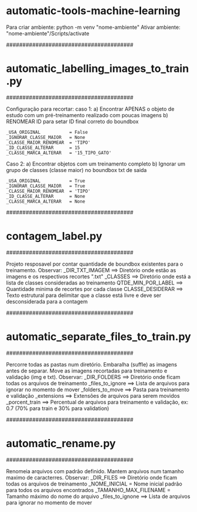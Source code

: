 # automatic-tools-machine-learning

Para criar ambiente:
python -m venv "nome-ambiente"
Ativar ambiente: "nome-ambiente"/Scripts/activate 

#######################################
# automatic_labelling_images_to_train.py
#######################################

Configuração para recortar:
caso 1:
    a) Encontrar APENAS o objeto de estudo com um pré-treinamento realizado com poucas imagens
    b) RENOMEAR ID para setar ID final correto do boundbox
    
    _USA_ORIGINAL           = False
    _IGNORAR_CLASSE_MAIOR   = None
    _CLASSE_MAIOR_RENOMEAR  = 'TIPO'
    _ID_CLASSE_ALTERAR      = 15
    _CLASSE_MARCA_ALTERAR   = '15_TIPO_GATO'

Caso 2:
    a) Encontrar objetos com um treinamento completo
    b) Ignorar um grupo de classes (classe maior) no boundbox txt de saida

    _USA_ORIGINAL           = True
    _IGNORAR_CLASSE_MAIOR   = True
    _CLASSE_MAIOR_RENOMEAR  = 'TIPO'
    _ID_CLASSE_ALTERAR      = None
    _CLASSE_MARCA_ALTERAR   = None



#######################################
# contagem_label.py
#######################################

Projeto resposavel por contar quantidade de boundbox existentes para o treinamento.
    Observar:
        _DIR_TXT_IMAGEM     ==> Diretório onde estão as imagens e os respectivos recortes ".txt"
        _CLASSES            ==> Diretório onde está a lista de classes consideradas ao treinamento
        QTDE_MIN_POR_LABEL  ==> Quantidade minima de recortes por cada classe
        CLASSE_DESIDERAR    ==> Texto estrutural para delimitar que a classe está livre e deve ser desconsiderada para a contagem



#######################################
# automatic_separate_files_to_train.py
#######################################

Percorre todas as pastas num diretório. 
Embaralha (suffle) as imagens antes de separar.
Move as imagens recortadas para treinamento e validação (img e txt). 
    Observar:
        _DIR_FOLDERS        ==> Diretório onde ficam todas os arquivos de treinamento
        _files_to_ignore    ==> Lista de arquivos para ignorar no momento de mover
        _folders_to_move    ==> Pasta para treinamento e validação
        _extensions         ==> Extensões de arquivos para serem movidos     
        _porcent_train      ==> Percentual de arquivos para treinamento e validação, ex: 0.7 (70% para train e 30% para validation)    



#######################################
# automatic_rename.py
#######################################

Renomeia arquivos com padrão definido.
Mantem arquivos num tamanho maximo de caracterres.
    Observar:
        _DIR_FILES              ==> Diretório onde ficam todas os arquivos de treinamento
        _NOME_INICIAL           = Nome inicial padrão para todos os arquivos encontrados 
        _TAMANHO_MAX_FILENAME   = Tamanho máximo do nome do arquivo
        _files_to_ignone        ==> Lista de arquivos para ignorar no momento de mover